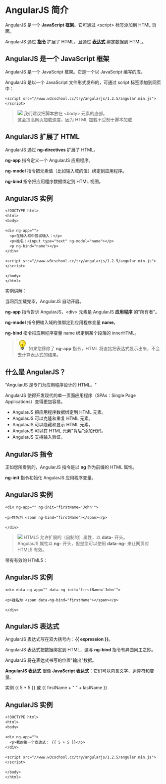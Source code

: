 
# AngularJS 简介



AngularJS 是一个 **JavaScript 框架**。它可通过 &lt;script&gt; 标签添加到 HTML 页面。

AngularJS 通过 **[指令](angularjs-directives.html)** 扩展了 HTML，且通过 **[表达式](angularjs-expressions.html)** 绑定数据到 HTML。



## AngularJS 是一个 JavaScript 框架

AngularJS 是一个 JavaScript 框架。它是一个以 JavaScript 编写的库。

AngularJS 是以一个 JavaScript 文件形式发布的，可通过 script 标签添加到网页中：

```
<script src="//www.w3cschool.cc/try/angularjs/1.2.5/angular.min.js"></script>
```

> ![](/images/lamp.jpg)
> 我们建议把脚本放在 &lt;body&gt; 元素的底部。  
这会提高网页加载速度，因为 HTML 加载不受制于脚本加载


## AngularJS 扩展了 HTML

AngularJS 通过 **ng-directives** 扩展了 HTML。

**ng-app** 指令定义一个 AngularJS 应用程序。

**ng-model** 指令把元素值（比如输入域的值）绑定到应用程序。

**ng-bind** 指令把应用程序数据绑定到 HTML 视图。

## AngularJS 实例

```
<!DOCTYPE html>  
<html>  
<body>  

<div ng-app="">  
  <p>在输入框中尝试输入：</p>  
  <p>姓名：<input type="text" ng-model="name"></p>  
  <p ng-bind="name"></p>  
</div>  

<script src="//www.w3cschool.cc/try/angularjs/1.2.5/angular.min.js"></script>  

</body>  
</html>  

```



实例讲解：

当网页加载完毕，AngularJS 自动开启。

**ng-app** 指令告诉 AngularJS，&lt;div&gt; 元素是 AngularJS **应用程序** 的"所有者"。

**ng-model** 指令把输入域的值绑定到应用程序变量 **name**。

**ng-bind** 指令把应用程序变量 name 绑定到某个段落的 innerHTML。

> ![](images/lamp.jpg)
> 如果您移除了 **ng-app** 指令，HTML 将直接把表达式显示出来，不会去计算表达式的结果。



## 什么是 AngularJS？

"AngularJS 是专门为应用程序设计的 HTML。"

AngularJS 使得开发现代的单一页面应用程序（SPAs：Single Page Applications）变得更加容易。

*   AngularJS 把应用程序数据绑定到 HTML 元素。
*   AngularJS 可以克隆和重复 HTML 元素。
*   AngularJS 可以隐藏和显示 HTML 元素。
*   AngularJS 可以在 HTML 元素"背后"添加代码。
*   AngularJS 支持输入验证。



## AngularJS 指令

正如您所看到的，AngularJS 指令是以 **ng** 作为前缀的 HTML 属性。

**ng-init** 指令初始化 AngularJS 应用程序变量。

## AngularJS 实例

```
<div ng-app="" ng-init="firstName='John'">  

<p>姓名为 <span ng-bind="firstName"></span></p>  

</div>
```



> ![](/images/lamp.jpg)
> HTML5 允许扩展的（自制的）属性，以 **data-** 开头。  
AngularJS 属性以 **ng-** 开头，但是您可以使用 **data-ng-** 来让网页对 HTML5 有效。


带有有效的 HTML5：

## AngularJS 实例

```
<div data-ng-app="" data-ng-init="firstName='John'">  

<p>姓名为 <span data-ng-bind="firstName"></span></p>  

</div>
```

  



## AngularJS 表达式

AngularJS 表达式写在双大括号内：**{{ expression }}**。

AngularJS 表达式把数据绑定到 HTML，这与 **ng-bind** 指令有异曲同工之妙。

AngularJS 将在表达式书写的位置"输出"数据。

**AngularJS 表达式** 很像 **JavaScript 表达式**：它们可以包含文字、运算符和变量。

实例 {{ 5 + 5 }} 或 {{ firstName + " " + lastName }}

## AngularJS 实例

```
<!DOCTYPE html>  
<html>  
<body>  

<div ng-app="">  
  <p>我的第一个表达式： {{ 5 + 5 }}</p>  
</div>  

<script src="//www.w3cschool.cc/try/angularjs/1.2.5/angular.min.js"></script>  

</body>  
</html>  

```

  


